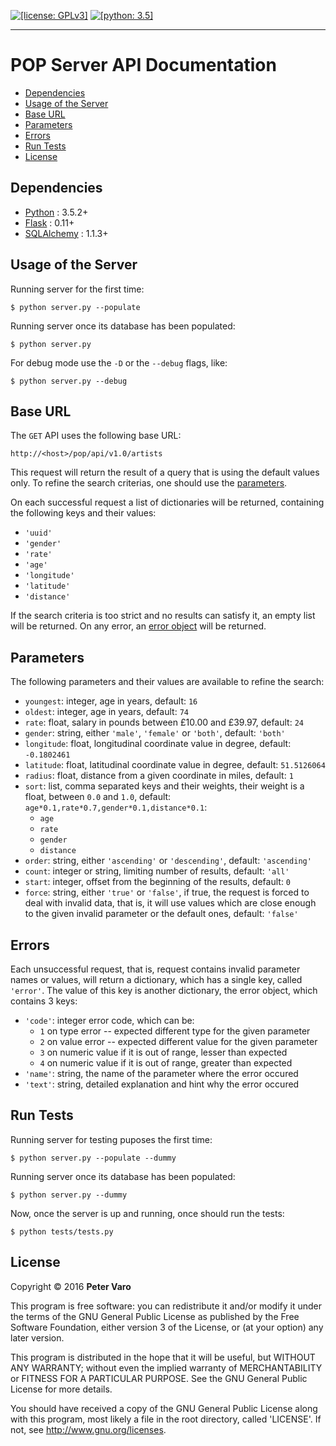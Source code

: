 [![[license: GPLv3]][1]][2]
[![[python: 3.5]][3]][4]

- - -

POP Server API Documentation
============================

- [Dependencies](#dependencies)
- [Usage of the Server](#usage-of-the-server)
- [Base URL](#base-url)
- [Parameters](#parameters)
- [Errors](#errors)
- [Run Tests](#run-tests)
- [License](#license)



Dependencies
------------

- [Python](http://python.org) : 3.5.2+
- [Flask](http://flask.pocoo.org) : 0.11+
- [SQLAlchemy](http://www.sqlalchemy.org/) : 1.1.3+


Usage of the Server
-------------------

Running server for the first time:

```
$ python server.py --populate
```

Running server once its database has been populated:

```
$ python server.py
```

For debug mode use the `-D` or the `--debug` flags, like:

```
$ python server.py --debug
```



Base URL
--------

The `GET` API uses the following base URL:

```
http://<host>/pop/api/v1.0/artists
```

This request will return the result of a query that is using the default values
only. To refine the search criterias, one should use the
[parameters](#parameters).

On each successful request a list of dictionaries will be returned, containing
the following keys and their values:

- `'uuid'`
- `'gender'`
- `'rate'`
- `'age'`
- `'longitude'`
- `'latitude'`
- `'distance'`

If the search criteria is too strict and no results can satisfy it, an empty
list will be returned. On any error, an [error object](#errors) will be
returned.



Parameters
----------

The following parameters and their values are available to refine the search:

- `youngest`: integer, age in years, default: `16`
- `oldest`: integer, age in years, default: `74`
- `rate`: float, salary in pounds between &pound;10.00 and &pound;39.97,
  default: `24`
- `gender`: string, either `'male'`, `'female'` or `'both'`, default: `'both'`
- `longitude`: float, longitudinal coordinate value in degree, default: `-0.1802461`
- `latitude`: float, latitudinal coordinate value in degree, default: `51.5126064`
- `radius`: float, distance from a given coordinate in miles, default: `1`
- `sort`: list, comma separated keys and their weights, their weight is a float,
  between `0.0` and `1.0`, default: `age*0.1,rate*0.7,gender*0.1,distance*0.1`:
    - `age`
    - `rate`
    - `gender`
    - `distance`
- `order`: string, either `'ascending'` or `'descending'`, default: `'ascending'`
- `count`: integer or string, limiting number of results, default: `'all'`
- `start`: integer, offset from the beginning of the results, default: `0`
- `force`: string, either `'true'` or `'false'`, if true, the request is forced
  to deal with invalid data, that is, it will use values which are close enough
  to the given invalid parameter or the default ones, default: `'false'`



Errors
------

Each unsuccessful request, that is, request contains invalid parameter names or
values, will return a dictionary, which has a single key, called `'error'`. The
value of this key is another dictionary, the error object, which contains 3
keys:

- `'code'`: integer error code, which can be:
    - `1` on type error -- expected different type for the given parameter
    - `2` on value error -- expected different value for the given parameter
    - `3` on numeric value if it is out of range, lesser than expected
    - `4` on numeric value if it is out of range, greater than expected
- `'name'`: string, the name of the parameter where the error occured
- `'text'`: string, detailed explanation and hint why the error occured



Run Tests
---------

Running server for testing puposes the first time:

```
$ python server.py --populate --dummy
```

Running server once its database has been populated:

```
$ python server.py --dummy
```

Now, once the server is up and running, once should run the tests:

```
$ python tests/tests.py
```



License
-------

Copyright &copy; 2016 **Peter Varo**

This program is free software: you can redistribute it and/or modify it under
the terms of the GNU General Public License as published by the Free Software
Foundation, either version 3 of the License, or (at your option) any later
version.

This program is distributed in the hope that it will be useful, but WITHOUT ANY
WARRANTY; without even the implied warranty of MERCHANTABILITY or FITNESS FOR A
PARTICULAR PURPOSE. See the GNU General Public License for more details.

You should have received a copy of the GNU General Public License along with
this program, most likely a file in the root directory, called 'LICENSE'.
If not, see <http://www.gnu.org/licenses>.



<!-- -->

[1]: https://img.shields.io/badge/license-GNU_General_Public_License_v3.0-blue.svg
[2]: http://www.gnu.org/licenses/gpl.html
[3]: https://img.shields.io/badge/python-3.5-lightgrey.svg
[4]: https://docs.python.org/3
